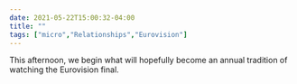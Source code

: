 ```yaml
---
date: 2021-05-22T15:00:32-04:00
title: ""
tags: ["micro","Relationships","Eurovision"]
---
```

This afternoon, we begin what will hopefully become an annual tradition of watching the Eurovision final.
